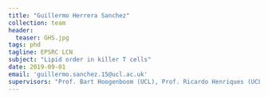 ```yaml
---
title: "Guillermo Herrera Sanchez"
collection: team
header:
  teaser: GHS.jpg
tags: phd
tagline: EPSRC LCN
subject: "Lipid order in killer T cells"
date: 2019-09-01
email: 'guillermo.sanchez.15@ucl.ac.uk'
supervisors: "Prof. Bart Hoogenboom (UCL), Prof. Ricardo Henriques (UCL)"
---
```

